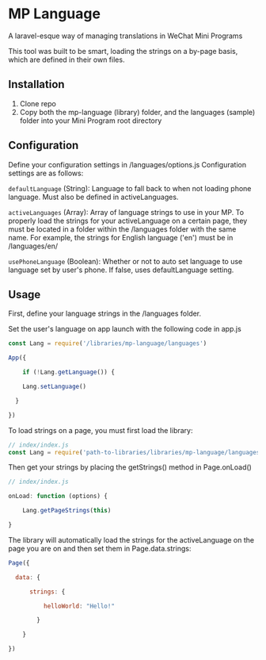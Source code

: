 # MP Language

A laravel-esque way of managing translations in WeChat Mini Programs

This tool was built to be smart, loading the strings on a by-page basis, which are defined in their own files.

## Installation

1. Clone repo
2. Copy both the mp-language (library) folder, and the languages (sample) folder into your Mini Program  root directory

## Configuration

Define your configuration settings in /languages/options.js Configuration settings are as follows:

`defaultLanguage` (String): Language to fall back to when not loading phone language. Must also be defined in activeLanguages.

`activeLanguages` (Array): Array of language strings to use in your MP. To properly load the strings for your activeLanguage on a certain page, they must be located in a folder within the /languages folder with the same name. For example, the strings for English language ('en') must be in /languages/en/

`usePhoneLanguage` (Boolean): Whether or not to auto set language to use language set by user's phone. If false, uses defaultLanguage setting.



## Usage

First, define your language strings in the /languages folder.

Set the user's language on app launch with the following code in app.js

```javascript
const Lang = require('/libraries/mp-language/languages')

App({

	if (!Lang.getLanguage()) {

    Lang.setLanguage()

  }

})
```

To load strings on a page, you must first load the library:

```javascript
// index/index.js
const Lang = require('path-to-libraries/libraries/mp-language/languages')
```

Then get your strings by placing the getStrings() method in Page.onLoad()

```javascript
// index/index.js

onLoad: function (options) {

	Lang.getPageStrings(this)

}
```

The library will automatically load the strings for the activeLanguage on the page you are on and then set them in Page.data.strings:

```javascript
Page({

  data: {

	  strings: {

		  helloWorld: "Hello!"

		}

	}

})
```
